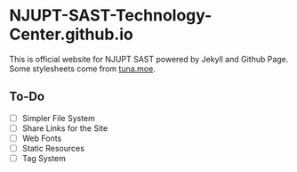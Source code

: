 # NJUPT-SAST-Technology-Center.github.io
This is official website for NJUPT SAST powered by Jekyll and Github Page.
Some stylesheets come from [tuna.moe](https://tuna.moe).

## To-Do
- [ ] Simpler File System
- [ ] Share Links for the Site
- [ ] Web Fonts
- [ ] Static Resources
- [ ] Tag System
